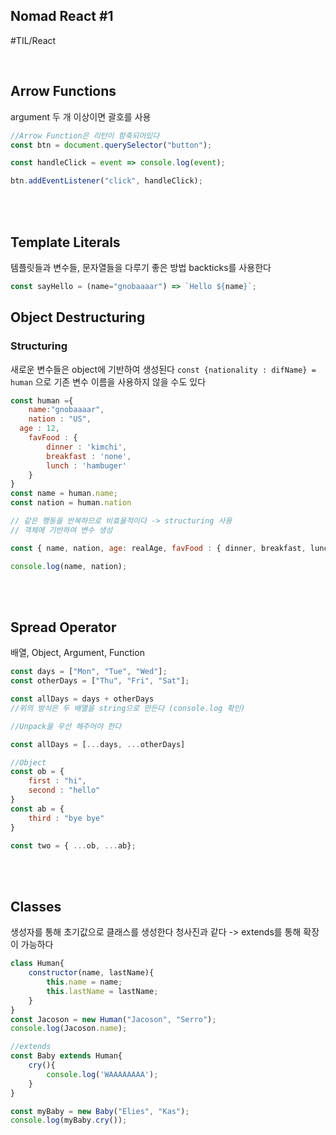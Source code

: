 ## Nomad React #1

#TIL/React

<br />

## Arrow Functions
argument 두 개 이상이면 괄호를 사용

```javascript
//Arrow Function은 리턴이 함축되어있다
const btn = document.querySelector("button");

const handleClick = event => console.log(event);

btn.addEventListener("click", handleClick);
```

<br />

<br />

## 

## Template Literals

템플릿들과 변수들, 문자열들을 다루기 좋은 방법
backticks를 사용한다
```javascript
const sayHello = (name="gnobaaaar") => `Hello ${name}`;
```


## Object Destructuring
### Structuring
새로운 변수들은 object에 기반하여 생성된다
`const {nationality : difName} = human` 으로 기존 변수 이름을 사용하지 않을 수도 있다 

```javascript
const human ={
	name:"gnobaaaar",
	nation : "US",
  age : 12,
	favFood : {
		dinner : 'kimchi',
		breakfast : 'none',
		lunch : 'hambuger'
	}
}
const name = human.name;
const nation = human.nation

// 같은 행동을 반복하므로 비효울적이다 -> structuring 사용
// 객체에 기반하여 변수 생성

const { name, nation, age: realAge, favFood : { dinner, breakfast, lunch} } = human;

console.log(name, nation);
```

<br /><br />

## Spread Operator

배열, Object, Argument, Function
```javascript
const days = ["Mon", "Tue", "Wed"];
const otherDays = ["Thu", "Fri", "Sat"];

const allDays = days + otherDays
//위의 방식은 두 배열을 string으로 만든다 (console.log 확인)

//Unpack을 우선 해주어야 한다

const allDays = [...days, ...otherDays]

//Object
const ob = {
	first : "hi",
	second : "hello"
}
const ab = {
	third : "bye bye"
}

const two = { ...ob, ...ab};

```

<br /><br />

## Classes

생성자를 통해 초기값으로 클래스를 생성한다
청사진과 같다 -> extends를 통해 확장이 가능하다

```javascript
class Human{
	constructor(name, lastName){
		this.name = name;
		this.lastName = lastName;
	}
}
const Jacoson = new Human("Jacoson", "Serro");
console.log(Jacoson.name);

//extends
const Baby extends Human{
	cry(){
		console.log('WAAAAAAAA');
	}
}

const myBaby = new Baby("Elies", "Kas");
console.log(myBaby.cry());
```

<br /><br />
